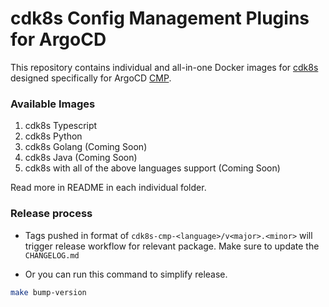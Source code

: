 # cdk8s Config Management Plugins for ArgoCD

This repository contains individual and all-in-one Docker images for [cdk8s](https://cdk8s.io/) designed specifically for ArgoCD [CMP](https://argo-cd.readthedocs.io/en/stable/operator-manual/config-management-plugins/).

### Available Images

1. cdk8s Typescript
2. cdk8s Python
3. cdk8s Golang (Coming Soon)
4. cdk8s Java (Coming Soon)
5. cdk8s with all of the above languages support (Coming Soon)

Read more in README in each individual folder.

### Release process

- Tags pushed in format of `cdk8s-cmp-<language>/v<major>.<minor>` will trigger release workflow for relevant package. Make sure to update the `CHANGELOG.md`

- Or you can run this command to simplify release.

```sh
make bump-version
```
